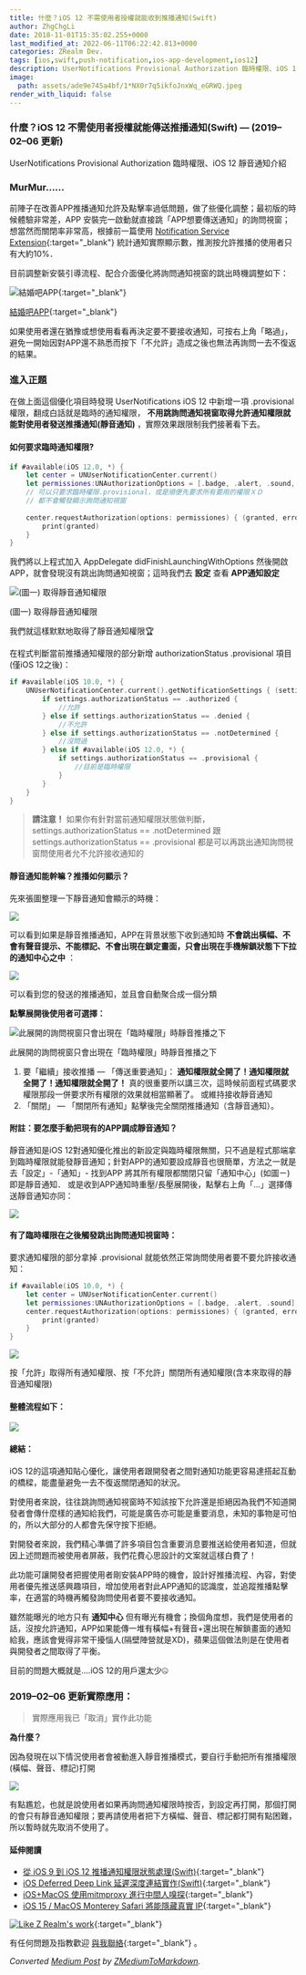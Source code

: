 ```yaml
---
title: 什麼？iOS 12 不需使用者授權就能收到推播通知(Swift)
author: ZhgChgLi
date: 2018-11-01T15:35:02.255+0000
last_modified_at: 2022-06-11T06:22:42.813+0000
categories: ZRealm Dev.
tags: [ios,swift,push-notification,ios-app-development,ios12]
description: UserNotifications Provisional Authorization 臨時權限、iOS 12 靜音通知介紹
image:
  path: assets/ade9e745a4bf/1*NX0r7q5ikfoJnxWq_eGRWQ.jpeg
render_with_liquid: false
---
```


### 什麼？iOS 12 不需使用者授權就能傳送推播通知\(Swift\) — \(2019–02–06 更新\)

UserNotifications Provisional Authorization 臨時權限、iOS 12 靜音通知介紹
### MurMur……

前陣子在改善APP推播通知允許及點擊率過低問題，做了些優化調整；最初版的時候體驗非常差，APP 安裝完一啟動就直接跳「APP想要傳送通知」的詢問視窗；想當然而關閉率非常高，根據前一篇使用 [Notification Service Extension](https://medium.com/@zhgchgli/ios-10-notification-service-extension-%E6%87%89%E7%94%A8-swift-cb6eba52a342){:target="_blank"} 統計通知實際顯示數，推測按允許推播的使用者只有大約10%．

目前調整新安裝引導流程、配合介面優化將詢問通知視窗的跳出時機調整如下：


![[結婚吧APP](https://itunes.apple.com/tw/app/%E7%B5%90%E5%A9%9A%E5%90%A7-%E4%B8%8D%E6%89%BE%E6%9C%80%E8%B2%B4-%E5%8F%AA%E6%89%BE%E6%9C%80%E5%B0%8D/id1356057329?ls=1&mt=8){:target="_blank"}](/assets/ade9e745a4bf/1*Yehjud9-RMPTENiVQz4Ryg.gif)

[結婚吧APP](https://itunes.apple.com/tw/app/%E7%B5%90%E5%A9%9A%E5%90%A7-%E4%B8%8D%E6%89%BE%E6%9C%80%E8%B2%B4-%E5%8F%AA%E6%89%BE%E6%9C%80%E5%B0%8D/id1356057329?ls=1&mt=8){:target="_blank"}

如果使用者還在猶豫或想使用看看再決定要不要接收通知，可按右上角「略過」，避免一開始因對APP還不熟悉而按下「不允許」造成之後也無法再詢問一去不復返的結果。
### 進入正題

在做上面這個優化項目時發現 UserNotifications iOS 12 中新增一項 \.provisional 權限，翻成白話就是臨時的通知權限， **不用跳詢問通知視窗取得允許通知權限就能對使用者發送推播通知\(靜音通知\)** ，實際效果跟限制我們接著看下去。
#### 如何要求臨時通知權限?
```swift
if #available(iOS 12.0, *) {
    let center = UNUserNotificationCenter.current()
    let permissiones:UNAuthorizationOptions = [.badge, .alert, .sound, .provisional]
    // 可以只要求臨時權限.provisional，或是順便先要求所有要用的權限ＸＤ
    // 都不會觸發顯示詢問通知視窗
    
    center.requestAuthorization(options: permissiones) { (granted, error) in
        print(granted)
    }
}
```

我們將以上程式加入 AppDelegate didFinishLaunchingWithOptions 然後開啟APP，就會發現沒有跳出詢問通知視窗；這時我們去 **設定** 查看 **APP通知設定**


![(圖一\) 取得靜音通知權限](/assets/ade9e745a4bf/1*MvsncOUpTTh-ZTlJAUm8fA.jpeg)

(圖一\) 取得靜音通知權限

我們就這樣默默地取得了靜音通知權限🏆

在程式判斷當前推播通知權限的部分新增 authorizationStatus \.provisional 項目 \(僅iOS 12之後\)：
```swift
if #available(iOS 10.0, *) {
    UNUserNotificationCenter.current().getNotificationSettings { (settings) in
        if settings.authorizationStatus == .authorized {
            //允許
        } else if settings.authorizationStatus == .denied {
            //不允許
        } else if settings.authorizationStatus == .notDetermined {
            //沒問過
        } else if #available(iOS 12.0, *) {
            if settings.authorizationStatus == .provisional {
                //目前是臨時權限
            }
        }
    }
}
```
> **請注意！** 如果你有針對當前通知權限狀態做判斷，settings\.authorizationStatus == \.notDetermined 跟 settings\.authorizationStatus == \.provisional
都是可以再跳出通知詢問視窗問使用者允不允許接收通知的 


#### 靜音通知能幹嘛？推播如何顯示？

先來張圖整理一下靜音通知會顯示的時機：


![](/assets/ade9e745a4bf/1*BZYhskEdvVLNsFvJV-SWkw.jpeg)


可以看到如果是靜音推播通知，APP在背景狀態下收到通知時 **不會跳出橫幅、不會有聲音提示、不能標記、不會出現在鎖定畫面，只會出現在手機解鎖狀態下下拉的通知中心之中** ：


![](/assets/ade9e745a4bf/1*Nq6PQhG06BOrX_05i0Jb0g.jpeg)


可以看到您的發送的推播通知，並且會自動聚合成一個分類

**點擊展開後使用者可選擇：**


![此展開的詢問視窗只會出現在「臨時權限」時靜音推播之下](/assets/ade9e745a4bf/1*NX0r7q5ikfoJnxWq_eGRWQ.jpeg)

此展開的詢問視窗只會出現在「臨時權限」時靜音推播之下
1. 要「繼續」接收推播 — 「傳送重要通知」： **通知權限就全開了！通知權限就全開了！通知權限就全開了！** 真的很重要所以講三次，這時候前面程式碼要求權限那段一併要求所有權限的效果就相當顯著了。
或維持接收靜音通知
2. 「關閉」 — 「關閉所有通知」點擊後完全關閉推播通知（含靜音通知）。

#### 附註：要怎麼手動把現有的APP調成靜音通知？

靜音通知是iOS 12對通知優化推出的新設定與臨時權限無關，只不過是程式那端拿到臨時權限就能發靜音通知；針對APP的通知要設成靜音也很簡單，方法之一就是去「設定」\-「通知」\- 找到APP 將其所有權限都關閉只留「通知中心」\(如圖ㄧ\)即是靜音通知．
或是收到APP通知時重壓/長壓展開後，點擊右上角「…」選擇傳送靜音通知亦同：


![](/assets/ade9e745a4bf/1*Lfx_esnpxLQ7GXVoLT710A.gif)

#### 有了臨時權限在之後觸發跳出詢問通知視窗時：

要求通知權限的部分拿掉 \.provisional 就能依然正常詢問使用者要不要允許接收通知：
```swift
if #available(iOS 10.0, *) {
    let center = UNUserNotificationCenter.current()
    let permissiones:UNAuthorizationOptions = [.badge, .alert, .sound]
    center.requestAuthorization(options: permissiones) { (granted, error) in
        print(granted)
    }
}
```


![](/assets/ade9e745a4bf/1*Bu6H1GZPWUoAd1oSfdYi5w.jpeg)


按「允許」取得所有通知權限、按「不允許」關閉所有通知權限\(含本來取得的靜音通知權限\)
#### 整體流程如下：


![](/assets/ade9e745a4bf/1*--o4wB9gSZ3y661GiZfEEg.jpeg)

#### 總結：

iOS 12的這項通知貼心優化，讓使用者跟開發者之間對通知功能更容易達搭起互動的橋樑，能盡量避免一去不復返關閉通知的狀況。

對使用者來說，往往跳詢問通知視窗時不知該按下允許還是拒絕因為我們不知道開發者會傳什麼樣的通知給我們，可能是廣告亦可能是重要消息，未知的事物是可怕的，所以大部分的人都會先保守按下拒絕。

對開發者來說，我們精心準備了許多項目包含重要消息要推送給使用者知道，但就因上述問題而被使用者屏蔽，我們花費心思設計的文案就這樣白費了！

此功能可讓開發者把握使用者剛安裝APP時的機會，設計好推播流程、內容，對使用者優先推送感興趣項目，增加使用者對此APP通知的認識度，並追蹤推播點擊率，在適當的時機再觸發詢問使用者要不要接收通知。

雖然能曝光的地方只有 **通知中心** 但有曝光有機會；換個角度想，我們是使用者的話，沒按允許通知，APP如果能傳一堆有橫幅\+有聲音\+還出現在解鎖畫面的通知給我，應該會覺得非常干擾惱人\(隔壁陣營就是XD\)，蘋果這個做法則是在使用者與開發者之間取得了平衡。

目前的問題大概就是…\.iOS 12的用戶還太少🤐
### 2019–02–06 更新實際應用：


> 實際應用我已「取消」實作此功能 




**為什麼？**

因為發現在以下情況使用者會被動進入靜音推播模式，要自行手動把所有推播權限\(橫幅、聲音、標記\)打開


![](/assets/ade9e745a4bf/1*ZtizO946Z5-EukrCWuCjXg.png)


有點尷尬，也就是說使用者如果再詢問通知權限時按否，到設定再打開，那個打開的會只有靜音通知權限；要再請使用者把下方橫幅、聲音、標記都打開有點困難，所以暫時就先取消不使用了。
#### 延伸閱讀
- [從 iOS 9 到 iOS 12 推播通知權限狀態處理\(Swift\)](https://medium.com/@zhgchgli/%E5%BE%9E-ios-9-%E5%88%B0-ios-12-%E6%8E%A8%E6%92%AD%E9%80%9A%E7%9F%A5%E6%AC%8A%E9%99%90%E7%8B%80%E6%85%8B%E8%99%95%E7%90%86-swift-fd7f92d52baa){:target="_blank"}
- [iOS Deferred Deep Link 延遲深度連結實作\(Swift\)](https://medium.com/zrealm-ios-dev/ios-deferred-deep-link-%E5%BB%B6%E9%81%B2%E6%B7%B1%E5%BA%A6%E9%80%A3%E7%B5%90%E5%AF%A6%E4%BD%9C-swift-b08ef940c196){:target="_blank"}
- [iOS\+MacOS 使用mitmproxy 進行中間人嗅探](https://medium.com/zrealm-ios-dev/app%E6%9C%89%E7%94%A8https%E5%82%B3%E8%BC%B8-%E4%BD%86%E8%B3%87%E6%96%99%E9%82%84%E6%98%AF%E8%A2%AB%E5%81%B7%E4%BA%86-46410aaada00){:target="_blank"}
- [iOS 15 / MacOS Monterey Safari 將能隱藏真實 IP](https://medium.com/zrealm-ios-dev/ios-15-macos-monterey-safari-%E5%B0%87%E8%83%BD%E9%9A%B1%E8%97%8F%E7%9C%9F%E5%AF%A6-ip-755a8b6acc35){:target="_blank"}



[![Like Z Realm's work](https://button.like.co/images/og/likebutton.png "Like Z Realm's work")](https://button.like.co/zhgchgli){:target="_blank"}


有任何問題及指教歡迎 [與我聯絡](https://www.zhgchg.li/contact){:target="_blank"} 。



_Converted [Medium Post](https://medium.com/zrealm-ios-dev/%E4%BB%80%E9%BA%BC-ios-12-%E4%B8%8D%E9%9C%80%E4%BD%BF%E7%94%A8%E8%80%85%E6%8E%88%E6%AC%8A%E5%B0%B1%E8%83%BD%E6%94%B6%E5%88%B0%E6%8E%A8%E6%92%AD%E9%80%9A%E7%9F%A5-swift-ade9e745a4bf) by [ZMediumToMarkdown](https://github.com/ZhgChgLi/ZMediumToMarkdown)._

